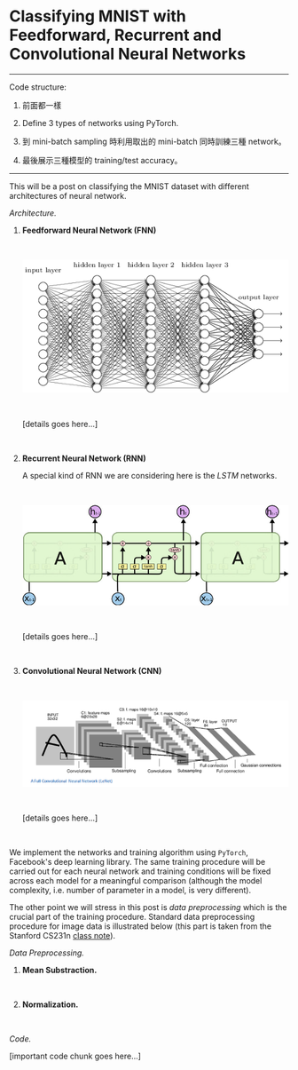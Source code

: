 # Classifying MNIST with Feedforward, Recurrent and Convolutional Neural Networks

***

Code structure: 

1. 前面都一樣
2. Define 3 types of networks using PyTorch.


2. 到 mini-batch sampling 時利用取出的 mini-batch 同時訓練三種 network。
3. 最後展示三種模型的 training/test accuracy。

***

This will be a post on classifying the MNIST dataset with different architectures of neural network.



*Architecture.*

1. **Feedforward Neural Network (FNN)**

   ​

   ![fnn](fnn.png)

   ​

   [details goes here...]

   ​


2. **Recurrent Neural Network (RNN)**

   A special kind of RNN we are considering here is the *LSTM* networks.

   ​

   ![lstm](lstm.png)

   ​

   [details goes here...]

   ​


3. **Convolutional Neural Network (CNN)**

   ​

   ![cnn](cnn.png)

   ​

   [details goes here...]

   ​



We implement the networks and training algorithm using `PyTorch`, Facebook's deep learning library. The same training procedure will be carried out for each neural network and training conditions will be fixed across each model for a meaningful comparison (although the model complexity, i.e. number of parameter in a model, is very different).

The other point we will stress in this post is *data preprocessing* which is the crucial part of the training procedure. Standard data preprocessing procedure for image data is illustrated below (this part is taken from the Stanford CS231n [class note](http://cs231n.github.io/neural-networks-2/)).



*Data Preprocessing.*

1. **Mean Substraction.**

   ​

2. **Normalization.**

   ​

*Code.*

[important code chunk goes here...]